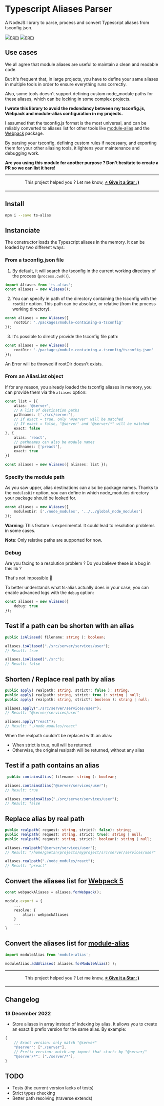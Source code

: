 # Typescript Aliases Parser

A NodeJS library to parse, process and convert Typescript aliases from tsconfig.json.

[![npm](https://img.shields.io/npm/v/ts-alias)](https://www.npmjs.com/package/ts-alias) [![npm](https://img.shields.io/npm/dw/ts-alias)](https://www.npmjs.com/package/ts-alias)

## Use cases

We all agree that module aliases are useful to maintain a clean and readable code.

But it's frequent that, in large projects, you have to define your same aliases in multiple tools in order to ensure everything runs correctly.

Also, some tools doesn't support defining custom node_module paths for these aliases, which can be locking in some complex projects.

**I wrote this library to avoid the redondancy between my tsconfig.js, Webpack and module-alias configuration in my projects.**

I assumed that the tsconfig.js format is the most universal, and can be reliably converted to aliases list for other tools like [module-alias](https://github.com/ilearnio/module-alias) and the [Webpack](https://github.com/webpack/webpack) package.

By parsing your tsconfig, defining custom rules if necessary, and exporting them for your other aliasing tools, it lightens your maintenance and debugging work.

**Are you using this module for another purpose ? Don't hesitate to create a PR so we can list it here!**

-----------

<p align="center">
    This project helped you ? Let me know,
    <a target="_blank" href="https://github.com/gaetanlegac/ts-alias/stargazers"><b>⭐ Give it a Star :)</b></a>
</p>

------------

## Install

```bash
npm i --save ts-alias
```

## Instanciate

The constructor loads the Typescript aliases in the memory.
It can be loaded by two different ways:

### From a tsconfig.json file

1. By default, it will search the tsconfig in the current working directory of the process (`process.cwd()`).

```typescript
import Aliases from 'ts-alias';
const aliases = new Aliases();
```

2. You can specify in path of the directory containing the tsconfig with the `rootDir` option.
This path can be absolute, or relative (from the process working directory).

```typescript
const aliases = new Aliases({ 
    rootDir: './packages/module-containing-a-tsconfig' 
});
```

3. It's possible to directly provide the tsconfig file path:

```typescript
const aliases = new Aliases({ 
    rootDir: './packages/module-containing-a-tsconfig/tsconfig.json' 
});
```

An Error will be throwed if rootDir doesn't exists.

### From an AliasList object

If for any reason, you already loaded the tsconfig aliases in memory, you can provide them via the `aliases` option:

```typescript
const list = [{
    alias: '@server',
    // A list of destination paths
    pathnames: ['./src/server'],
    // If exact = true, only "@server" will be matched
    // If exact = false, "@server" and "@server/*" will be matched
    exact: false
}, {
    alias: 'react',
    // pathnames can also be module names
    pathnames: ['preact'],
    exact: true
}]

const aliases = new Aliases({ aliases: list });
```

### Specify the module path

As you saw upper, alias destinations can also be package names.
Thanks to the `modulesDir` option, you can define in which node_modules directory your package should be looked for.

```typescript
const aliases = new Aliases({
    modulesDir: ['./node_modules', '../../global_node_modules']
});
```

**Warning**: This feature is experimental. It could lead to resolution problems in some cases.

**Note**: Only relative paths are supported for now.

### Debug

Are you facing to a resolution problem ? Do you balieve these is a bug in this lib ?

That's not impossible 🤔

To better understands what ts-alias actually does in your case, you can enable advanced logs with the `debug` option:

```typescript
const aliases = new Aliases({
    debug: true
});
```

## Test if a path can be shorten with an alias

```typescript
public isAliased( filename: string ): boolean;
```

```typescript
aliases.isAliased("./src/server/services/user");
// Result: true

aliases.isAliased("./src");
// Result: false
```

## Shorten / Replace real path by alias

```typescript
public apply( realpath: string, strict?: false ): string;
public apply( realpath: string, strict: true ): string | null;
public apply( realpath: string, strict?: boolean ): string | null;
```

```typescript
aliases.apply("./src/server/services/user");
// Result: "@server/services/user"

aliases.apply("react");
// Result: "./node_modules/react"
```

When the realpath couldn't be replaced with an alias:
* When strict is true, null will be returned.
* Otherwise, the original realpath will be returned, without any alias

## Test if a path contains an alias

```typescript
 public containsAlias( filename: string ): boolean;
```

```typescript
aliases.containsAlias("@server/services/user");
// Result: true

aliases.containsAlias("./src/server/services/user");
// Result: false
```

## Replace alias by real path

```typescript
public realpath( request: string, strict?: false): string;
public realpath( request: string, strict: true): string | null;
public realpath( request: string, strict?: boolean): string | null;
```

```typescript
aliases.realpath("@server/services/user");
// Result: "/home/gaetan/projects/myproject/src/server/services/user"

aliases.realpath("./node_modules/react");
// Result: "preact"
```

## Convert the aliases list for [Webpack 5](https://github.com/webpack/webpack)

```typescript
const webpackAliases = aliases.forWebpack();

module.export = {
    ...
    resolve: {
        alias: webpackAliases
    }
    ...
}
```

## Convert the aliases list for [module-alias](https://github.com/ilearnio/module-alias)

```typescript
import moduleAlias from 'module-alias';

moduleAlias.addAliases( aliases.forModuleAlias() );
```

-----------

<p align="center">
    This project helped you ? Let me know,
    <a target="_blank" href="https://github.com/gaetanlegac/ts-alias/stargazers"><b>⭐ Give it a Star :)</b></a>
</p>

-----------

## Changelog

### 13 December 2022

* Store aliases in array instead of indexing by alias.
It allows you to create an exact & prefix version for the same alias.
By example:
```typescript
{
    // Exact version: only match "@server"
    "@server": ["./server"],
    // Prefix version: match any import that starts by "@server/"
    "@server/*": ["./server/*"],
}
```

## TODO

* Tests (the current version lacks of tests)
* Strict types checking
* Better path resolving (traverse extends)